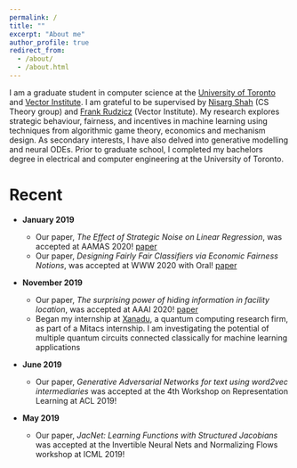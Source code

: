 ```yaml
---
permalink: /
title: ""
excerpt: "About me"
author_profile: true
redirect_from: 
  - /about/
  - /about.html
---
```


I am a graduate student in computer science at the [University of Toronto](https://web.cs.toronto.edu) and [Vector Institute](https://vectorinstitute.ai/).
I am grateful to be supervised by [Nisarg Shah](http://www.cs.toronto.edu/~nisarg/) \(CS Theory group\) and [Frank Rudzicz](http://www.cs.toronto.edu/~frank/) \(Vector Institute\). 
My research explores strategic behaviour, fairness, and incentives in machine learning using techniques from algorithmic game theory, economics and mechanism design. 
As secondary interests, I have also delved into generative modelling and neural ODEs. 
Prior to graduate school, I completed my bachelors degree in electrical and computer engineering at the University of Toronto.

Recent 
======
* **January 2019**
    * Our paper, *The Effect of Strategic Noise on Linear Regression*, was accepted at AAMAS 2020! [paper](https://safwanhossain.github.io/files/equilibria_linreg.pdf)
    * Our paper, *Designing Fairly Fair Classifiers via Economic Fairness Notions*, was accepted at WWW 2020 with Oral! [paper](https://safwanhossain.github.io/files/envy_equity.pdf)
    
* **November 2019**
    * Our paper, *The surprising power of hiding information in facility location*, was accepted at AAAI 2020! [paper](https://safwanhossain.github.io/files/hiding.pdf)
    * Began my internship at [Xanadu](https://www.xanadu.ai/), a quantum computing research firm, as part of a Mitacs internship. I am investigating the potential of multiple quantum circuits connected classically for machine learning applications
* **June 2019**
    * Our paper, *Generative Adversarial Networks for text using word2vec intermediaries* was accepted at the 4th Workshop on Representation Learning at ACL 2019!
* **May 2019**
    * Our paper, *JacNet: Learning Functions with Structured Jacobians* was accepted at the Invertible Neural Nets and Normalizing Flows workshop at ICML 2019!

